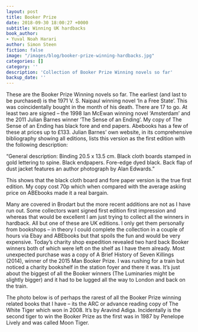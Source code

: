 ```yaml
---
layout: post
title: Booker Prize
date: 2018-09-30 18:00:27 +0000
subtitle: Winning UK hardbacks
book_author:
- Yuval Noah Harari
author: Simon Steen
fiction: false
image: "/images/blog/booker-prize-winning-hardbacks.jpg"
categories: []
category: ''
description: 'Collection of Booker Prize Winning novels so far'
backup_date: ''
---
```

These are the Booker Prize Winning novels so far.  The earliest (and last to be purchased) is the 1971 V. S. Naipaul winning novel ‘In a Free State’. This was coincidentally bought in the month of his death. There are 17 to go.  At least two are signed – the 1998 Ian McEwan winning novel ‘Amsterdam’ and the 2011 Julian Barnes winner ‘The Sense of an Ending’.  My copy of The Sense of an Ending has black fore and end papers. Abebooks has a few of these at prices up to £133.  Julian Barnes’ own website, in its comprehensive bibliography showing all editions, lists this version as the first edition with the following description:

“General description: Binding 20.5 x 13.5 cm. Black cloth boards stamped in gold lettering to spine. Black endpapers. Fore-edge dyed black. Back flap of dust jacket features an author photograph by Alan Edwards.”

This shows that the black cloth board and fore paper version is the true first edition.  My copy cost 70p which when compared with the average asking price on ABEbooks made it a real bargain.

Many are covered in Brodart but the more recent additions are not as I have run out.  Some collectors want signed first edition first impression and whereas that would be excellent I am just trying to collect all the winners in hardback.  All but one of these are UK editions. I only get them personally from bookshops – in theory I could complete the collection in a couple of hours via Ebay and ABEbooks but that spoils the fun and would be very expensive.  Today’s charity shop expedition revealed two hard back Booker winners both of which were left on the shelf as I have them already.   Most unexpected purchase was a copy of A Brief History of Seven Killings (2014), winner of the 2015 Man Booker Prize.  I was rushing for a train but noticed a charity bookshelf in the station foyer and there it was.  It’s just about the biggest of all the Booker winners (The Luminaries might be slightly bigger) and it had to be lugged all the way to London and back on the train.

The photo below is of perhaps the rarest of all the Booker Prize winning related books that I have – its the ARC or advance reading copy of The White Tiger which won in 2008. It’s by Aravind Adiga.  Incidentally is the second tiger to win the Booker Prize as the first was in 1987 by Penelope Lively and was called Moon Tiger.